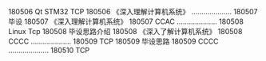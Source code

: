 180506  Qt STM32 TCP
180506  《深入理解计算机系统》
....................
180507  毕设
180507  《深入理解计算机系统》
180507  CCAC
....................
180508  Linux Tcp
180508  毕设思路介绍
180508  《深入了解计算机系统》
180508  CCCC
....................
180509  TCP
180509  毕设思路
180509  CCCC
....................
180510  TCP
